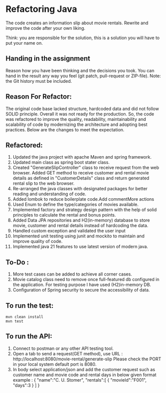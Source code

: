 # Refactoring Java

The code creates an information slip about movie rentals.
Rewrite and improve the code after your own liking.

Think: you are responsible for the solution, this is a solution you will have to put your name on.


## Handing in the assignment

Reason how you have been thinking and the decisions you took. 
You can hand in the result any way you feel (git patch, pull-request or ZIP-file).
Note: the Git history must be included.

## Reason For Refactor:
The original code base lacked structure, hardcoded data and did not follow SOLID principle. Overall it was not ready for the production.
So, the code was refactored to improve the quality, readability, maintainability and scalability of code by modernizing the architecture and adopting best practices. Below are the changes to meet the expectation.

## Refactored:
1. Updated the java project with apache Maven and spring framework.
2. Updated main class as spring boot stater class.
3. Created "GenerateSlipController" class to receive request from the web browser. Added GET method to receive customer and rental movie details as defined in "CustomerDetails" class and return generated rental slip to the web browser.
4. Re-arranged the java classes with designated packages for better reading and understanding of code.
5. Added lombok to reduce boilerplate code.Add commentMore actions
6. Used Enum to define the type/categories of movies available.
7. Implemented factory and strategy design pattern with the help of solid principles to calculate the rental and bonus points.
8. Added Data JPA repositories and H2(in-memory) database to store movie, customer and rental details instead of hardcoding the data.
9. Handled custom exception and validated the user input
10. Implemented unit testing using junit and mockito to maintain and improve quality of code.
11. Implemented java 21 features to use latest version of modern java.

## To-Do :
1. More test cases can be added to achieve all corner cases.
2. Movie catalog class need to remove once full-featured db configured in the application. For testing purpose I have used (H2)in-memory DB.
3. Configuration of Spring security to secure the accessibility of data.

## To run the test:

```
mvn clean install
mvn test
```
## To run the API:
1. Connect to postman or any other API testing tool.
2. Open a tab to send a request(GET method), use URL : http://localhost:8080/movie-rental/generate-slip Please check the PORT in your local system default port is 8080.
3. In body select application/json and add the customer request such as customer name and movie code and rental days in below given format
   example : {
   "name":"C. U. Stomer",
   "rentals":[
   {
   "movieId":"F001",
   "days":3
   }
   ]
   }

